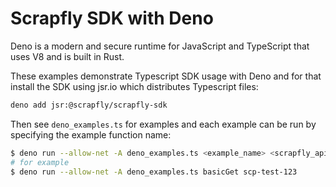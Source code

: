 # Scrapfly SDK with Deno

Deno is a modern and secure runtime for JavaScript and TypeScript that uses V8 and is built in Rust.


These examples demonstrate Typescript SDK usage with Deno and for that install the SDK using jsr.io which distributes Typescript files:

```bash
deno add jsr:@scrapfly/scrapfly-sdk
```

Then see `deno_examples.ts` for examples and each example can be run by specifying the example function name:

```bash
$ deno run --allow-net -A deno_examples.ts <example_name> <scrapfly_api_key>
# for example
$ deno run --allow-net -A deno_examples.ts basicGet scp-test-123
```

